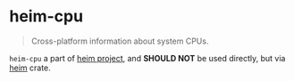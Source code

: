 # heim-cpu

> Cross-platform information about system CPUs.

`heim-cpu` a part of [heim project](https://github.com/heim-rs),
and **SHOULD NOT** be used directly,
but via [heim](https://crates.io/crates/heim) crate.
